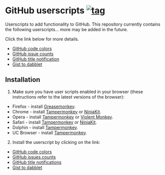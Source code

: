 # GitHub userscripts [![tag](https://img.shields.io/github/tag/Mottie/GitHub-userscripts.svg)](https://github.com/Mottie/GitHub-userscripts/tags)

Userscripts to add functionality to GitHub. This repository currently contains the following userscripts... more may be added in the future.

Click the link below for more details.

* [GitHub code colors](https://github.com/Mottie/GitHub-userscripts/wiki/GitHub-code-colors.md)
* [GitHub issue counts](https://github.com/Mottie/GitHub-userscripts/wiki/GitHub-issue-counts.md)
* [GitHub title notification](https://github.com/Mottie/GitHub-userscripts/wiki/GitHub-title-notification.md)
* [Gist to dabblet](https://github.com/Mottie/GitHub-userscripts/wiki/Gist-to-dabblet.md)

## Installation

1. Make sure you have user scripts enabled in your browser (these instructions refer to the latest versions of the browser):

  * Firefox - install [Greasemonkey](https://addons.mozilla.org/en-US/firefox/addon/greasemonkey/).
  * Chrome - install [Tampermonkey](https://tampermonkey.net/?ext=dhdg&browser=chrome) or [NinjaKit](https://chrome.google.com/webstore/detail/gpbepnljaakggeobkclonlkhbdgccfek).
  * Opera - install [Tampermonkey](https://tampermonkey.net/?ext=dhdg&browser=opera) or [Violent Monkey](https://addons.opera.com/en/extensions/details/violent-monkey/).
  * Safari - install [Tampermonkey](https://tampermonkey.net/?ext=dhdg&browser=safari) or [NinjaKit](http://ss-o.net/safari/extension/NinjaKit.safariextz).
  * Dolphin - install [Tampermonkey](https://tampermonkey.net/?ext=dhdg&browser=dolphin).
  * UC Browser - install [Tampermonkey](https://tampermonkey.net/?ext=dhdg&browser=ucweb).

2. Install the userscript by clicking on the link:

* [GitHub code colors](https://raw.githubusercontent.com/Mottie/GitHub-userscripts/master/github-code-colors.user.js)
* [GitHub issues counts](https://raw.githubusercontent.com/Mottie/GitHub-userscripts/master/github-issue-counts.user.js)
* [GitHub title notifications](https://raw.githubusercontent.com/Mottie/GitHub-userscripts/master/github-title-notifications.user.js)
* [Gist to dabblet](https://raw.githubusercontent.com/Mottie/GitHub-userscripts/master/gist-to-dabblet.user.js)
